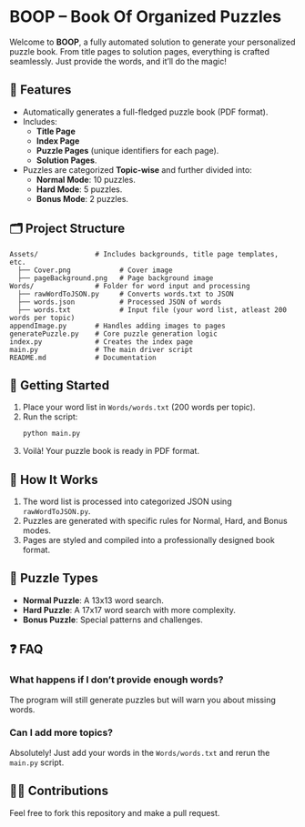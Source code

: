 # BOOP – Book Of Organized Puzzles

Welcome to **BOOP**, a fully automated solution to generate your personalized puzzle book. From title pages to solution pages, everything is crafted seamlessly. Just provide the words, and it’ll do the magic!

## 🔧 Features
- Automatically generates a full-fledged puzzle book (PDF format).
- Includes:
  - **Title Page**
  - **Index Page**
  - **Puzzle Pages** (unique identifiers for each page).
  - **Solution Pages**.
- Puzzles are categorized **Topic-wise** and further divided into:
  - **Normal Mode**: 10 puzzles.
  - **Hard Mode**: 5 puzzles.
  - **Bonus Mode**: 2 puzzles.

## 🗂 Project Structure
```plaintext
Assets/              # Includes backgrounds, title page templates, etc.
  ├── Cover.png            # Cover image
  ├── pageBackground.png   # Page background image
Words/               # Folder for word input and processing
  ├── rawWordToJSON.py     # Converts words.txt to JSON
  ├── words.json           # Processed JSON of words
  ├── words.txt            # Input file (your word list, atleast 200 words per topic)
appendImage.py       # Handles adding images to pages
generatePuzzle.py    # Core puzzle generation logic
index.py             # Creates the index page
main.py              # The main driver script
README.md            # Documentation
```

## 🚀 Getting Started
1. Place your word list in `Words/words.txt` (200 words per topic).
2. Run the script:
   ```bash
   python main.py
   ```
3. Voilà! Your puzzle book is ready in PDF format.

## 📖 How It Works
1. The word list is processed into categorized JSON using `rawWordToJSON.py`.
2. Puzzles are generated with specific rules for Normal, Hard, and Bonus modes.
3. Pages are styled and compiled into a professionally designed book format.

## 📖 Puzzle Types
- **Normal Puzzle**: A 13x13 word search.
- **Hard Puzzle**: A 17x17 word search with more complexity.
- **Bonus Puzzle**: Special patterns and challenges.

## ❓ FAQ
### What happens if I don’t provide enough words?
The program will still generate puzzles but will warn you about missing words.

### Can I add more topics?
Absolutely! Just add your words in the `Words/words.txt` and rerun the `main.py` script.

## 🧑‍💻 Contributions
Feel free to fork this repository and make a pull request.
